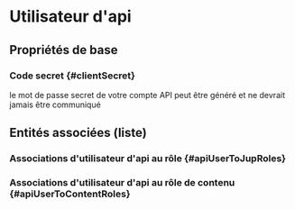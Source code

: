 <!--- THIS FILE IS GENERATED PLEASE DO NOT EDIT IT DIRECTLY --->
# Utilisateur d'api



## Propriétés de base

### Code secret {#clientSecret}
        
le mot de passe secret de votre compte API peut être généré et ne devrait jamais être communiqué



## Entités associées (liste)

### Associations d'utilisateur d'api au rôle {#apiUserToJupRoles}
        

### Associations d'utilisateur d'api au rôle de contenu {#apiUserToContentRoles}
        




